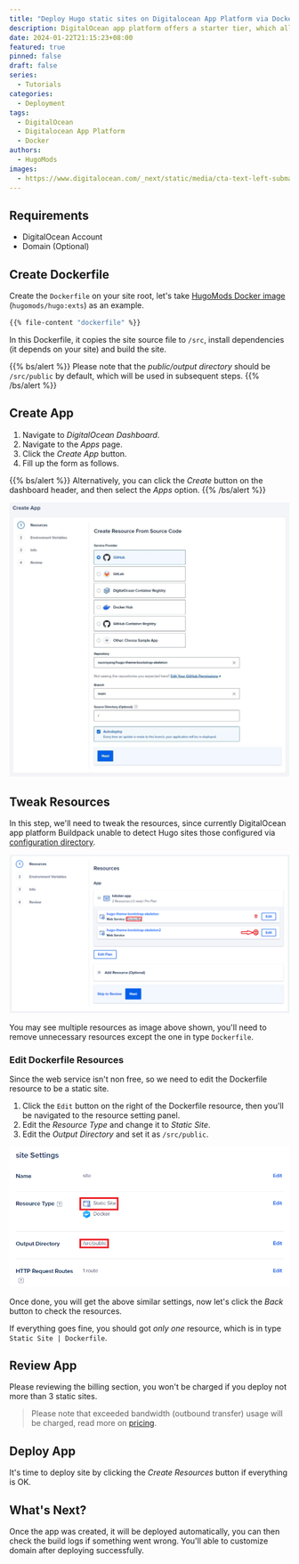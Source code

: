 ```yaml
---
title: "Deploy Hugo static sites on Digitalocean App Platform via Docker"
description: DigitalOcean app platform offers a starter tier, which allows creating up to three static sites for free, in this article, you'll learn how to host Hugo static sites on DigitalOcean by using Docker.
date: 2024-01-22T21:15:23+08:00
featured: true
pinned: false
draft: false
series:
  - Tutorials
categories:
  - Deployment
tags:
  - DigitalOcean
  - Digitalocean App Platform
  - Docker
authors:
  - HugoMods
images:
  - https://www.digitalocean.com/_next/static/media/cta-text-left-submarine.090d57bb.svg?width=601&height=216
---
```


## Requirements

- DigitalOcean Account
- Domain (Optional)

## Create Dockerfile

Create the `Dockerfile` on your site root, let's take [HugoMods Docker image](https://docker.hugomods.com/) (`hugomods/hugo:exts`) as an example.

```dockerfile
{{% file-content "dockerfile" %}}
```

In this Dockerfile, it copies the site source file to `/src`, install dependencies (it depends on your site) and build the site.

{{% bs/alert %}}
Please note that the _public/output directory_ should be `/src/public` by default, which will be used in subsequent steps.
{{% /bs/alert %}}

## Create App

1. Navigate to _DigitalOcean Dashboard_.
1. Navigate to the _Apps_ page.
1. Click the _Create App_ button.
1. Fill up the form as follows.

{{% bs/alert %}}
Alternatively, you can click the _Create_ button on the dashboard header, and then select the _Apps_ option.
{{% /bs/alert %}}

![Create App](create-app.jpg#center)

## Tweak Resources

In this step, we'll need to tweak the resources, since currently DigitalOcean app platform Buildpack unable to detect Hugo sites those configured via [configuration directory](https://gohugo.io/getting-started/configuration/#configuration-directory).

![Resources](resources.png#center)

You may see multiple resources as image above shown, you'll need to remove unnecessary resources except the one in type `Dockerfile`.

### Edit Dockerfile Resources

Since the web service isn't non free, so we need to edit the Dockerfile resource to be a static site.

1. Click the `Edit` button on the right of the Dockerfile resource, then you'll be navigated to the resource setting panel.
2. Edit the _Resource Type_ and change it to _Static Site_.
3. Edit the _Output Directory_ and set it as `/src/public`.

![Edit Dockerfile resource](edit-dockerfile-resource.png#center)

Once done, you will get the above similar settings, now let's click the _Back_ button to check the resources.

If everything goes fine, you should got _only one_ resource, which is in type `Static Site | Dockerfile`.

## Review App

Please reviewing the billing section, you won't be charged if you deploy not more than 3 static sites.

> Please note that exceeded bandwidth (outbound transfer) usage will be charged, read more on [pricing](https://docs.digitalocean.com/products/app-platform/details/pricing/).

## Deploy App

It's time to deploy site by clicking the _Create Resources_ button if everything is OK.

## What's Next?

Once the app was created, it will be deployed automatically, you can then check the build logs if something went wrong. You'll able to customize domain after deploying successfully.
